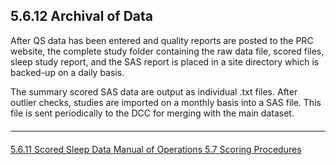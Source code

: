 ## 5.6.12 Archival of Data

After QS data has been entered and quality reports are posted to the PRC website, the complete study folder containing the raw data file, scored files, sleep study report, and the SAS report is placed in a site directory which is backed-up on a daily basis.

The summary scored SAS data are output as individual .txt files. After outlier checks, studies are imported on a monthly basis into a SAS file. This file is sent periodically to the DCC for merging with the main dataset.

<hr class="soften" style="margin-top: 20px;margin-bottom: 20px;"/>

<div class="center">
<div class="btn-group">
  <a href=":pages_path:/manuals/polysomnography-reading-center/5-06-11-scored-sleep-data.md" class="btn btn-default">
    <span class="glyphicon glyphicon-chevron-left"></span>
    5.6.11 Scored Sleep Data
  </a>

  <a href=":pages_path:/manuals/polysomnography-reading-center/5-00-mop-toc.md" class="btn btn-default">
    <span class="glyphicon glyphicon-chevron-up"></span>
    Manual of Operations
  </a>

  <a href=":pages_path:/manuals/polysomnography-reading-center/5-07-scoring-procedures.md" class="btn btn-success">
    5.7 Scoring Procedures
    <span class="glyphicon glyphicon-chevron-right"></span>
  </a>
</div>
</div>
